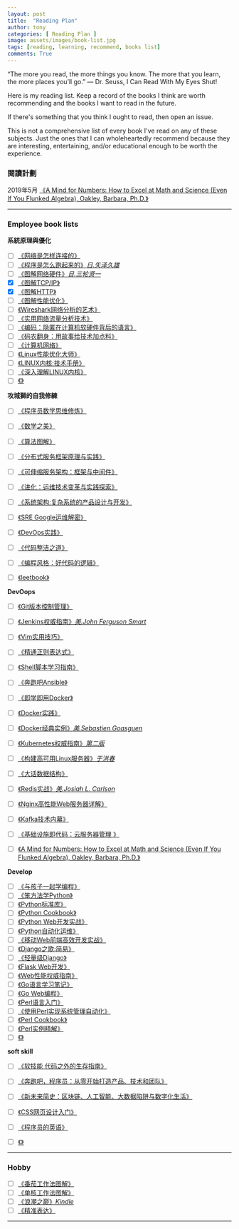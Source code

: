 ```yaml
---
layout: post
title:  "Reading Plan"
author: tony
categories: [ Reading Plan ]
image: assets/images/book-list.jpg
tags: [reading, learning, recommend, books list]
comments: True
---
```

“The more you read, the more things you know. The more that you learn, the more places you’ll go.” ― Dr. Seuss, I Can Read With My Eyes Shut!  

Here is my reading list. Keep a record of the books I think are worth recommending and the books I want to read in the future.

If there's something that you think I ought to read, then open an issue.

This is not a comprehensive list of every book I've read on any of these subjects. Just the ones that I can wholeheartedly recommend because they are interesting, entertaining, and/or educational enough to be worth the experience.

### 閱讀計劃
2019年5月
[《A Mind for Numbers: How to Excel at Math and Science (Even If You Flunked Algebra), Oakley, Barbara, Ph.D.》](../_drafts/2019-05-06-a-mind-from-number.md)

---

### Employee book lists

**系統原理與優化**
- [ ] [《网络是怎样连接的》](http://product.dangdang.com/24174119.html)
- [ ] [《程序是怎么跑起来的》*日.矢泽久雄*](https://item.jd.com/11676683.html)
- [ ] [《图解网络硬件》*日.三轮贤一*](https://item.jd.com/11506709.html#crumb-wrap)
- [x] [《图解TCP/IP》]()
- [x] [《图解HTTP》]()
- [ ] [《图解性能优化》](http://product.dangdang.com/24185678.html)
- [ ] [《Wireshark网络分析的艺术》](https://www.amazon.cn/gp/product/B01AS1OS8A/ref=oh_aui_detailpage_o04_s00?ie=UTF8&psc=1)
- [ ] [《实用网络流量分析技术》](https://item.jd.com/13788381692.html)
- [ ] [《编码：隐匿在计算机软硬件背后的语言》]()
- [ ] [《码农翻身：用故事给技术加点料》]()
- [ ] [《计算机网络》]()
- [ ] [《Linux性能优化大师》]()
- [ ] [《LINUX内核:技术手册》]()
- [ ] [《深入理解LINUX内核》]()
- [ ] [《》]()

**攻城獅的自我修練**
- [ ] [《程序员数学思维修炼》](http://product.dangdang.com/23447083.html)
- [ ] [《数学之美》]()
- [ ] [《算法图解》](https://item.jd.com/12148832.html)
- [ ] [《分布式服务框架原理与实践》](http://product.dangdang.com/23851271.html)
- [ ] [《可伸缩服务架构：框架与中间件》](https://item.jd.com/12308233.html)
- [ ] [《进化：运维技术变革与实践探索》]()
- [ ] [《系统架构:复杂系统的产品设计与开发》](http://product.dangdang.com/24166002.html)
- [ ] [《SRE Google运维解密》](https://item.jd.com/11973579.html)
- [ ] [《DevOps实践》]()
- [ ] [《代码整洁之道》]()
- [ ] [《编程风格：好代码的逻辑》](https://item.jd.com/12153873.html)
- [ ] [《leetbook》]()


**DevOops**
- [ ] [《Git版本控制管理》](https://www.amazon.cn/gp/product/B00U42VM7Y/ref=oh_aui_detailpage_o04_s00?ie=UTF8&psc=1)
- [ ] [《Jenkins权威指南》*美.John Ferguson Smart*](https://item.jd.com/12052762.html)
- [ ] [《Vim实用技巧》]()
- [ ] [《精通正则表达式》](http://product.dangdang.com/22851836.html)
- [ ] [《Shell脚本学习指南》]()
- [ ] [《奔跑吧Ansible》]()
- [ ] [《即学即用Docker》]()
- [ ] [《Docker实践》](http://product.dangdang.com/25218250.html)
- [ ] [《Docker经典实例》*美.Sebastien Goasguen*](https://item.jd.com/12126210.html)
- [ ] [《Kubernetes权威指南》*第二版*](https://item.jd.com/11980349.html)
- [ ] [《构建高可用Linux服务器》*于洪春*](https://item.jd.com/12267548.html)
- [ ] [《大话数据结构》](https://item.jd.com/10663703.html)
- [ ] [《Redis实战》*美.Josiah L. Carlson*](https://item.jd.com/11791607.html)
- [ ] [《Nginx高性能Web服务器详解》](https://item.jd.com/11344355.html)
- [ ] [《Kafka技术内幕》](https://item.jd.com/12234113.html)
- [ ] [《基础设施即代码：云服务器管理 》](https://item.jd.com/31219349856.html)
- [ ] [《A Mind for Numbers: How to Excel at Math and Science (Even If You Flunked Algebra), Oakley, Barbara, Ph.D.》]()


**Develop**
- [ ] [《与孩子一起学编程》]()
- [ ] [《笨方法学Python》]()
- [ ] [《Python标准库》](https://item.jd.com/11020898.html)
- [ ] [《Python Cookbook》]()
- [ ] [《Python Web开发实战》](http://product.dangdang.com/24029839.html)
- [ ] [《Python自动化运维》]()
- [ ] [《移动Web前端高效开发实战》](https://item.jd.com/12170351.html)
- [ ] [《Django之歌:简易》]()
- [ ] [《轻量级Django》](http://product.dangdang.com/24101643.html)
- [ ] [《Flask Web开发》](https://item.jd.com/11594082.html)
- [ ] [《Web性能权威指南》](https://item.jd.com/11444582.html)
- [ ] [《Go语言学习笔记》](https://item.jd.com/11944267.html)
- [ ] [《Go Web编程》](https://item.jd.com/12252845.html)
- [ ] [《Perl语言入门》]()
- [ ] [《使用Perl实现系统管理自动化》]()
- [ ] [《Perl Cookbook》]()
- [ ] [《Perl实例精解》]()
- [ ] [《》]()

**soft skill**
- [ ] [《软技能 代码之外的生存指南》]()
- [ ] [《奔跑吧，程序员：从零开始打造产品、技术和团队》]()
- [ ] [《新未来简史：区块链、人工智能、大数据陷阱与数字化生活》]()
- [ ] [《CSS网页设计入门》]()
- [ ] [《程序员的英语》]()
- [ ] [《》]()


---

### Hobby

- [ ] [《番茄工作法图解》](http://product.dangdang.com/21021603.html)
- [ ] [《单核工作法图解》](https://item.jd.com/12247896.html)
- [ ] [《浪潮之巅》*Kindle*]()
- [ ] [《精准表达》](https://book.douban.com/subject/30256364/?icn=index-latestbook-subject)

---